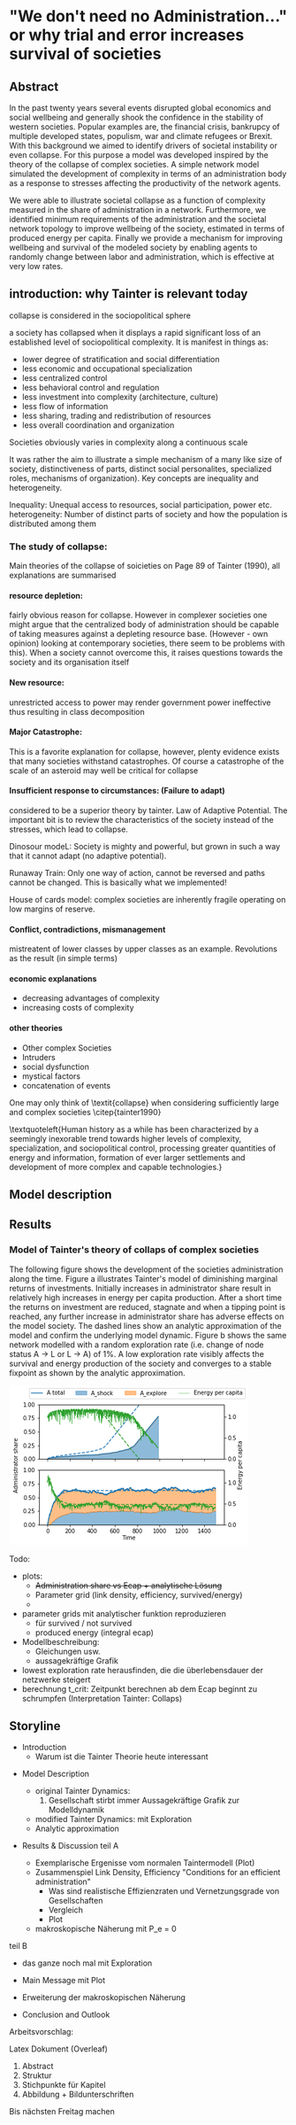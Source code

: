 # "We don't need no Administration..." or why trial and error increases survival of societies

## Abstract

In the past twenty years several events disrupted global economics and social wellbeing and generally shook the confidence in the stability of western societies. Popular examples are, the financial crisis, bankrupcy of multiple developed states, populism, war and climate refugees or Brexit. With this background we aimed to identify drivers of societal instability or even collapse. For this purpose a model was developed inspired by the theory of the collapse of complex societies. A simple network model simulated the development of complexity in terms of an administration body as a response to stresses affecting the productivity of the network agents.

We were able to illustrate societal collapse as a function of complexity measured in the share of administration in a network. Furthermore, we identified minimum requirements of the administration and the societal network topology to improve wellbeing of the society, estimated in terms of produced energy per capita. Finally we provide a mechanism for improving wellbeing and survival of the modeled society by enabling agents to randomly change between labor and administration, which is effective at very low rates.

## introduction: why Tainter is relevant today


collapse is considered in the sociopolitical sphere

a society has collapsed when it displays a rapid significant loss of an established level of sociopolitical complexity. It is manifest in things as:
- lower degree of stratification and social differentiation
- less economic and occupational specialization
- less centralized control
- less behavioral control and regulation
- less investment into complexity (architecture, culture)
- less flow of information
- less sharing, trading and redistribution of resources
- less overall coordination and organization

Societies obviously varies in complexity along a continuous scale

It was rather the aim to illustrate a simple mechanism of a many like size of society, distinctiveness of parts, distinct social personalites, specialized roles, mechanisms of organization). Key concepts are inequality and heterogeneity.

Inequality: Unequal access to resources, social participation, power etc.
heterogeneity: Number of distinct parts of society and how the population is distributed among them

### The study of collapse:
Main theories of the collapse of soicieties
on Page 89 of Tainter (1990), all explanations are summarised

#### resource depletion:
fairly obvious reason for collapse. However in complexer societies one might argue that the centralized body of administration should be capable of taking measures against a depleting resource base. (However - own opinion) looking at contemporary societies, there seem to be problems with this). When a society cannot overcome this, it raises questions towards the society and its organisation itself

#### New resource:
unrestricted access to power may render government power ineffective thus resulting in class decomposition

#### Major Catastrophe:
This is a favorite explanation for collapse, however, plenty evidence exists that many societies withstand catastrophes. Of course a catastrophe of the scale of an asteroid may well be critical for collapse

#### Insufficient response to circumstances: (Failure to adapt)
considered to be a superior theory by tainter. Law of Adaptive Potential. The important bit is to review the characteristics of the society instead of the stresses, which lead to collapse.

Dinosour modeL: Society is mighty and powerful, but grown in such a way that it cannot adapt (no adaptive potential).

Runaway Train: Only one way of action, cannot be reversed and paths cannot be changed. This is basically what we implemented!

House of cards model: complex societies are inherently fragile operating on low margins of reserve.

#### Conflict, contradictions, mismanagement
mistreatent of lower classes by upper classes as an example. Revolutions as the result (in simple terms)

#### economic explanations
- decreasing advantages of complexity
- increasing costs of complexity

#### other theories
- Other complex Societies
- Intruders
- social dysfunction
- mystical factors
- concatenation of events






One may only think of \textit{collapse} when considering sufficiently large and complex societies \citep{tainter1990}

\textquoteleft{Human history as a while has been characterized by a seemingly inexorable trend towards higher levels of complexity, specialization, and sociopolitical control, processing greater quantities of energy and information, formation of ever larger settlements and development of more complex and capable technologies.}


## Model description


## Results

### Model of Tainter's theory of collaps of complex societies

The following figure shows the development of the societies administration along the time. Figure a illustrates Tainter's model of diminishing marginal returns of investments. Initially increases in administrator share result in relatively high increases in energy per capita production. After a short time the returns on investment are reduced, stagnate and when a tipping point is reached, any further increase in administrator share has adverse effects on the model society. The dashed lines show an analytic approximation of the model and confirm the underlying model dynamic. Figure b shows the same network modelled with a random exploration rate (i.e. change of node status A -> L or L -> A) of 1%. A low exploration rate visibly affects the survival and energy production of the society and converges to a stable fixpoint as shown by the analytic approximation.

![Tainter Model](../../results/model/20190327_1730/Admin_Ecap_twocases_analytic.png "Tainter Model")

Todo:
- plots:
  - ~~Administration share vs Ecap + analytische Lösung~~
  - Parameter grid (link density, efficiency, survived/energy)
  -
- parameter grids mit analytischer funktion reproduzieren
  - für survived / not survived
  - produced energy (integral ecap)
- Modellbeschreibung:
  - Gleichungen usw.
  - aussagekräftige Grafik
- lowest exploration rate herausfinden, die die überlebensdauer der netzwerke steigert
- berechnung t_crit: Zeitpunkt berechnen ab dem Ecap beginnt zu schrumpfen (Interpretation Tainter: Collaps)

<!-- ![survivaltime](../../plots/190222_1/survivaltime.pdf "grid plot parameters") -->

## Storyline

- Introduction
  - Warum ist die Tainter Theorie heute interessant

<!-- Möglichkeit A: Aufschreiben so wie es programmiert wurde.  -->
- Model Description
  - original Tainter Dynamics:
    1. Gesellschaft stirbt immer
    Aussagekräftige Grafik zur Modelldynamik
  - modified Tainter Dynamics:
    mit Exploration
  - Analytic approximation

- Results & Discussion
teil A
  - Exemplarische Ergenisse vom normalen Taintermodell (Plot)
  - Zusammenspiel Link Density, Efficiency "Conditions for an efficient administration"
    - Was sind realistische Effizienzraten und Vernetzungsgrade von Gesellschaften
    - Vergleich
    - Plot
  - makroskopische Näherung mit P_e = 0

teil B
  - das ganze noch mal mit Exploration
  - Main Message mit Plot
  - Erweiterung der makroskopischen Näherung

- Conclusion and Outlook


Arbeitsvorschlag:

Latex Dokument (Overleaf)
1. Abstract
2. Struktur
3. Stichpunkte für Kapitel
4. Abbildung + Bildunterschriften

Bis nächsten Freitag machen
